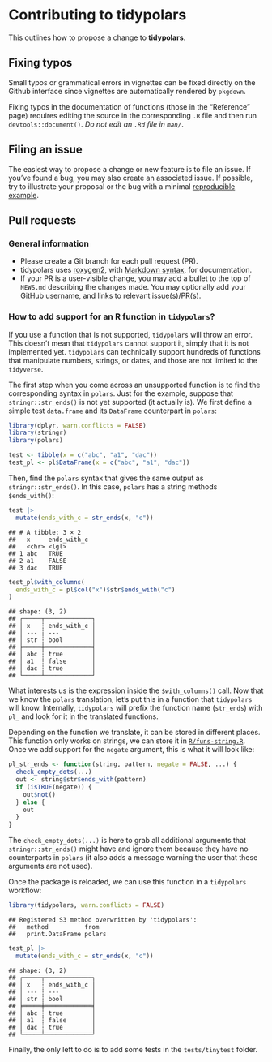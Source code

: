 
# Contributing to tidypolars

This outlines how to propose a change to **tidypolars**.

## Fixing typos

Small typos or grammatical errors in vignettes can be fixed directly on
the Github interface since vignettes are automatically rendered by
`pkgdown`.

Fixing typos in the documentation of functions (those in the “Reference”
page) requires editing the source in the corresponding `.R` file and
then run `devtools::document()`. *Do not edit an `.Rd` file in `man/`*.

## Filing an issue

The easiest way to propose a change or new feature is to file an issue.
If you’ve found a bug, you may also create an associated issue. If
possible, try to illustrate your proposal or the bug with a minimal
[reproducible example](https://www.tidyverse.org/help/#reprex).

## Pull requests

### General information

- Please create a Git branch for each pull request (PR).
- tidypolars uses
  [roxygen2](https://cran.r-project.org/package=roxygen2), with
  [Markdown
  syntax](https://cran.r-project.org/web/packages/roxygen2/vignettes/markdown.html),
  for documentation.
- If your PR is a user-visible change, you may add a bullet to the top
  of `NEWS.md` describing the changes made. You may optionally add your
  GitHub username, and links to relevant issue(s)/PR(s).

### How to add support for an R function in `tidypolars`?

If you use a function that is not supported, `tidypolars` will throw an
error. This doesn’t mean that `tidypolars` cannot support it, simply
that it is not implemented yet. `tidypolars` can technically support
hundreds of functions that manipulate numbers, strings, or dates, and
those are not limited to the `tidyverse`.

The first step when you come across an unsupported function is to find
the corresponding syntax in `polars`. Just for the example, suppose that
`stringr::str_ends()` is not yet supported (it actually is). We first
define a simple test `data.frame` and its `DataFrame` counterpart in
`polars`:

``` r
library(dplyr, warn.conflicts = FALSE)
library(stringr)
library(polars)

test <- tibble(x = c("abc", "a1", "dac"))
test_pl <- pl$DataFrame(x = c("abc", "a1", "dac"))
```

Then, find the `polars` syntax that gives the same output as
`stringr::str_ends()`. In this case, `polars` has a string methods
`$ends_with()`:

``` r
test |> 
  mutate(ends_with_c = str_ends(x, "c"))
```

    ## # A tibble: 3 × 2
    ##   x     ends_with_c
    ##   <chr> <lgl>      
    ## 1 abc   TRUE       
    ## 2 a1    FALSE      
    ## 3 dac   TRUE

``` r
test_pl$with_columns(
  ends_with_c = pl$col("x")$str$ends_with("c")
)
```

    ## shape: (3, 2)
    ## ┌─────┬─────────────┐
    ## │ x   ┆ ends_with_c │
    ## │ --- ┆ ---         │
    ## │ str ┆ bool        │
    ## ╞═════╪═════════════╡
    ## │ abc ┆ true        │
    ## │ a1  ┆ false       │
    ## │ dac ┆ true        │
    ## └─────┴─────────────┘

What interests us is the expression inside the `$with_columns()` call.
Now that we know the `polars` translation, let’s put this in a function
that `tidypolars` will know. Internally, `tidypolars` will prefix the
function name (`str_ends`) with `pl_` and look for it in the translated
functions.

Depending on the function we translate, it can be stored in different
places. This function only works on strings, we can store it in
[`R/funs-string.R`](https://github.com/etiennebacher/tidypolars/blob/main/R/funs-string.R).
Once we add support for the `negate` argument, this is what it will look
like:

``` r
pl_str_ends <- function(string, pattern, negate = FALSE, ...) {
  check_empty_dots(...)
  out <- string$str$ends_with(pattern)
  if (isTRUE(negate)) {
    out$not()
  } else {
    out
  }
}
```

The `check_empty_dots(...)` is here to grab all additional arguments
that `stringr::str_ends()` might have and ignore them because they have
no counterparts in `polars` (it also adds a message warning the user
that these arguments are not used).

Once the package is reloaded, we can use this function in a `tidypolars`
workflow:

``` r
library(tidypolars, warn.conflicts = FALSE)
```

    ## Registered S3 method overwritten by 'tidypolars':
    ##   method          from  
    ##   print.DataFrame polars

``` r
test_pl |> 
  mutate(ends_with_c = str_ends(x, "c"))
```

    ## shape: (3, 2)
    ## ┌─────┬─────────────┐
    ## │ x   ┆ ends_with_c │
    ## │ --- ┆ ---         │
    ## │ str ┆ bool        │
    ## ╞═════╪═════════════╡
    ## │ abc ┆ true        │
    ## │ a1  ┆ false       │
    ## │ dac ┆ true        │
    ## └─────┴─────────────┘

Finally, the only left to do is to add some tests in the
`tests/tinytest` folder.
